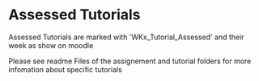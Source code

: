 # Assessed Tutorials
Assessed Tutorials are marked with 'WKx_Tutorial_Assessed' and their week as show on moodle

Please see readme Files of the assignement and tutorial folders for more infomation about specific tutorials
